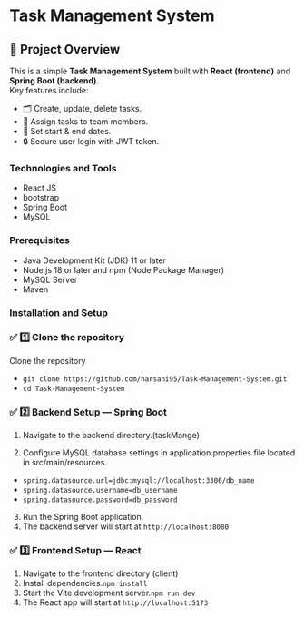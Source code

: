 # Task Management System

## 📝 Project Overview

This is a simple **Task Management System** built with **React (frontend)** and **Spring Boot (backend)**.  
Key features include:

- 🗂️ Create, update, delete tasks.
- 👥 Assign tasks to team members.
- 📅 Set start & end dates.
- 🔒 Secure user login with JWT token.
  
### Technologies and Tools
- React JS
- bootstrap
- Spring Boot
- MySQL

### Prerequisites
- Java Development Kit (JDK) 11 or later
- Node.js 18 or later and npm (Node Package Manager)
- MySQL Server
- Maven

### Installation and Setup
### ✅ 1️⃣ Clone the repository
 Clone the repository
  - `git clone https://github.com/harsani95/Task-Management-System.git`
  - `cd Task-Management-System`

### ✅ 2️⃣ Backend Setup — Spring Boot
 1. Navigate to the backend directory.(taskMange)

 2. Configure MySQL database settings in application.properties file located in src/main/resources.
   - `spring.datasource.url=jdbc:mysql://localhost:3306/db_name`
   - `spring.datasource.username=db_username`
   - `spring.datasource.password=db_password `
 3. Run the Spring Boot application.
 4. The backend server will start at `http://localhost:8080`

### ✅ 3️⃣ Frontend Setup — React
1. Navigate to the frontend directory (client)
2. Install dependencies.`npm install`
3. Start the Vite development server.`npm run dev`
4. The React app will start at `http://localhost:5173`
